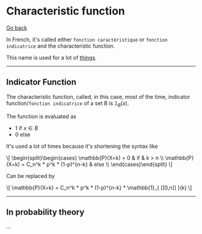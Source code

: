 # Characteristic function

[Go back](..)

In French, it's called either
``fonction caractéristique`` or ``fonction indicatrice``
and the characteristic function.

This name is used for a lot
of [things](https://en.wikipedia.org/wiki/Characteristic_function).

<hr class="sr">

## Indicator Function

The characteristic function,
called, in this case, most of the time,
indicator function/`fonction indicatrice`
of a set B is $\mathbb{1}_{ B }(x)$.

The function is evaluated as

* $1$ if $x \in B$
* $0$ else

It's used a lot of times because it's shortening
the syntax like

<div>
\[
\begin{split}\begin{cases}
\mathbb{P}(X=k) = 0 & if & k > n  \\
\mathbb{P}(X=k) =  C_n^k * p^k * (1-p)^{n-k}  & else  \\
\end{cases}\end{split}
\]
</div>

Can be replaced by

<div>
\[
\mathbb{P}(X=k) =  C_n^k * p^k * (1-p)^{n-k} *  \mathbb{1}_{ [[0,n]] }(k)
\]
</div>

<hr class="sl">

## In probability theory

...
